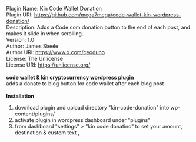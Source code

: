 Plugin Name: Kin Code Wallet Donation<br>
Plugin URI: https://github.com/mega7mega/code-wallet-kin-wordpress-donation/<br>
Description: Adds a Code.com donation button to the end of each post, and makes it slide in when scrolling.<br>
Version: 1.0<br>
Author: James Steele<br>
Author URI: https://www.x.com/ceoduno<br>
License: The Unlicense<br>
License URI: https://unlicense.org/<br>
<br>
<b>code wallet & kin cryptocurrency wordpress plugin</b><br>
adds a donate to blog button for code wallet after each blog post <br>
 <br>
<b>Installation</b><br>
1. download plugin and upload directory "kin-code-donation" into wp-content/plugins/ <br>
2. activate plugin in wordpress dashboard under "plugins"
3. from dashboard "settings" > "kin code donatino" to set your amount, destination & custom text
,
